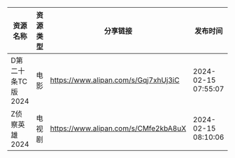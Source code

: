 | 资源名称         | 资源类型 | 分享链接                                 | 发布时间                |
| ------------ | ---- | ------------------------------------ | ------------------- |
| D第二十条TC版2024 | 电影   | https://www.alipan.com/s/Gqj7xhUj3iC | 2024-02-15 07:55:07 |
| Z侦察英雄2024    | 电视剧  | https://www.alipan.com/s/CMfe2kbA8uX | 2024-02-15 08:10:06 |
